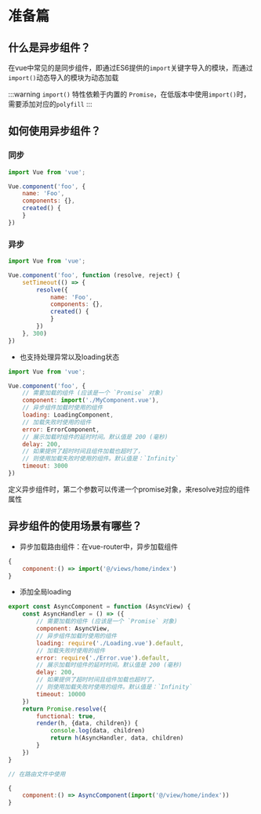 # 准备篇

## 什么是异步组件？

在vue中常见的是同步组件，即通过ES6提供的`import`关键字导入的模块，而通过`import()`动态导入的模块为动态加载

:::warning
`import()` 特性依赖于内置的 `Promise`，在低版本中使用`import()`时，需要添加对应的`polyfill`
:::

## 如何使用异步组件？

### 同步

```js
import Vue from 'vue';

Vue.component('foo', {
    name: 'Foo',
    components: {},
    created() {
    }
})

```

### 异步

```js
import Vue from 'vue';

Vue.component('foo', function (resolve, reject) {
    setTimeout(() => {
        resolve({
            name: 'Foo',
            components: {},
            created() {
            }
        })
    }, 300)
})
```

- 也支持处理异常以及loading状态

```js
import Vue from 'vue';

Vue.component('foo', {
    // 需要加载的组件 (应该是一个 `Promise` 对象)
    component: import('./MyComponent.vue'),
    // 异步组件加载时使用的组件
    loading: LoadingComponent,
    // 加载失败时使用的组件
    error: ErrorComponent,
    // 展示加载时组件的延时时间。默认值是 200 (毫秒)
    delay: 200,
    // 如果提供了超时时间且组件加载也超时了，
    // 则使用加载失败时使用的组件。默认值是：`Infinity`
    timeout: 3000
})
```


定义异步组件时，第二个参数可以传递一个promise对象，来resolve对应的组件属性

## 异步组件的使用场景有哪些？

- 异步加载路由组件：在vue-router中，异步加载组件

```js
{
    component:() => import('@/views/home/index')
}
```

- 添加全局loading

```js
export const AsyncComponent = function (AsyncView) {
    const AsyncHandler = () => ({
        // 需要加载的组件 (应该是一个 `Promise` 对象)
        component: AsyncView,
        // 异步组件加载时使用的组件
        loading: require('./Loading.vue').default,
        // 加载失败时使用的组件
        error: require('./Error.vue').default,
        // 展示加载时组件的延时时间。默认值是 200 (毫秒)
        delay: 200,
        // 如果提供了超时时间且组件加载也超时了，
        // 则使用加载失败时使用的组件。默认值是：`Infinity`
        timeout: 10000
    })
    return Promise.resolve({
        functional: true,
        render(h, {data, children}) {
            console.log(data, children)
            return h(AsyncHandler, data, children)
        }
    })
}
```

```js
// 在路由文件中使用

{
    component:() => AsyncComponent(import('@/view/home/index'))
}
```
